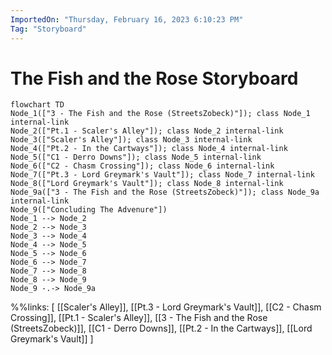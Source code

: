 ```yaml
---
ImportedOn: "Thursday, February 16, 2023 6:10:23 PM"
Tag: "Storyboard"
---
```

# The Fish and the Rose Storyboard
```mermaid
flowchart TD
Node_1(["3 - The Fish and the Rose (StreetsZobeck)"]); class Node_1 internal-link
Node_2(["Pt.1 - Scaler's Alley"]); class Node_2 internal-link
Node_3(["Scaler's Alley"]); class Node_3 internal-link
Node_4(["Pt.2 - In the Cartways"]); class Node_4 internal-link
Node_5(["C1 - Derro Downs"]); class Node_5 internal-link
Node_6(["C2 - Chasm Crossing"]); class Node_6 internal-link
Node_7(["Pt.3 - Lord Greymark's Vault"]); class Node_7 internal-link
Node_8(["Lord Greymark's Vault"]); class Node_8 internal-link
Node_9a(["3 - The Fish and the Rose (StreetsZobeck)"]); class Node_9a internal-link
Node_9(["Concluding The Advenure"])
Node_1 --> Node_2
Node_2 --> Node_3
Node_3 --> Node_4
Node_4 --> Node_5
Node_5 --> Node_6
Node_6 --> Node_7
Node_7 --> Node_8
Node_8 --> Node_9
Node_9 -.-> Node_9a
```
%%links: [ [[Scaler's Alley]], [[Pt.3 - Lord Greymark's Vault]], [[C2 - Chasm Crossing]], [[Pt.1 - Scaler's Alley]], [[3 - The Fish and the Rose (StreetsZobeck)]], [[C1 - Derro Downs]], [[Pt.2 - In the Cartways]], [[Lord Greymark's Vault]] ]
